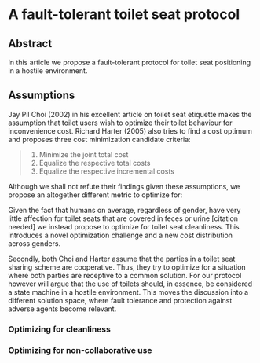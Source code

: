 # A fault-tolerant toilet seat protocol

## Abstract

In this article we propose a fault-tolerant protocol for toilet seat
positioning in a hostile environment.

## Assumptions

Jay Pil Choi (2002) in his excellent article on toilet seat etiquette makes
the assumption that toilet users wish to optimize their toilet behaviour for
inconvenience cost. Richard Harter (2005) also tries to find a cost optimum
and proposes three cost minimization candidate criteria:

> 1. Minimize the joint total cost
> 2. Equalize the respective total costs
> 3. Equalize the respective incremental costs

Although we shall not refute their findings given these assumptions, we
propose an altogether different metric to optimize for:

Given the fact that humans on average, regardless of gender, have very
little affection for toilet seats that are covered in feces or urine
[citation needed] we instead propose to optimize for toilet seat
cleanliness. This introduces a novel optimization challenge and a new cost
distribution across genders.

Secondly, both Choi and Harter assume that the parties in a toilet seat
sharing scheme are cooperative. Thus, they try to optimize for a situation
where both parties are receptive to a common solution. For our protocol
however will argue that the use of toilets should, in essence, be
considered a state machine in a hostile environment. This moves the
discussion into a different solution space, where fault tolerance and
protection against adverse agents become relevant.

### Optimizing for cleanliness

### Optimizing for non-collaborative use
